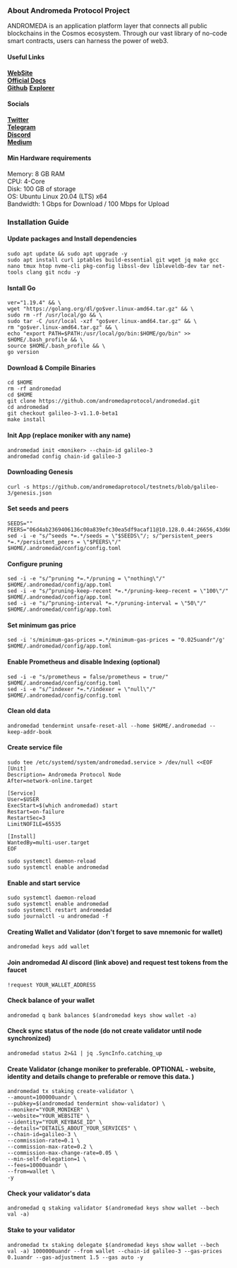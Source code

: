 ### About Andromeda Protocol Project

ANDROMEDA is an application platform layer that connects all public blockchains in the Cosmos ecosystem. Through our vast library of no-code smart contracts, users can harness the power of web3.

#### <strong>Useful Links</strong><br>
<a href="https://andromedaprotocol.io/"><strong>WebSite</strong></a><br>
<a href="https://docs.andromedaprotocol.io/andromeda/"><strong>Official Docs</strong></a><br>
<a href="https://github.com/andromedaprotocol"><strong>Github</strong></a>
<a href="https://testnet-ping.wildsage.io/andromeda"><strong>Explorer</strong></a>

#### <strong>Socials</strong><br>
<a href="https://twitter.com/andromedaprot"><strong>Twitter</strong></a><br>
<a href="https://t.me/andromedaprotocol"><strong>Telegram</strong></a><br>
<a href="https://discord.gg/hag5nGCW84"><strong>Discord</strong></a><br>
<a href="https://medium.com/andromeda-engineering"><strong>Medium</strong></a><br>

#### <strong>Min Hardware requirements</strong><br>
Memory: 8 GB RAM<br>
CPU: 4-Core<br>
Disk: 100 GB of storage<br>
OS: Ubuntu Linux 20.04 (LTS) x64<br>
Bandwidth: 1 Gbps for Download / 100 Mbps for Upload<br>

### <strong>Installation Guide</strong><br>

#### Update packages and Install dependencies
```
sudo apt update && sudo apt upgrade -y
sudo apt install curl iptables build-essential git wget jq make gcc nano tmux htop nvme-cli pkg-config libssl-dev libleveldb-dev tar net-tools clang git ncdu -y
```
#### Isntall Go
```
ver="1.19.4" && \
wget "https://golang.org/dl/go$ver.linux-amd64.tar.gz" && \
sudo rm -rf /usr/local/go && \
sudo tar -C /usr/local -xzf "go$ver.linux-amd64.tar.gz" && \
rm "go$ver.linux-amd64.tar.gz" && \
echo "export PATH=$PATH:/usr/local/go/bin:$HOME/go/bin" >> $HOME/.bash_profile && \
source $HOME/.bash_profile && \
go version
```
#### Download & Compile Binaries
```
cd $HOME
rm -rf andromedad 
cd $HOME
git clone https://github.com/andromedaprotocol/andromedad.git
cd andromedad
git checkout galileo-3-v1.1.0-beta1 
make install
```
#### Init App (replace moniker with any name)
```
andromedad init <moniker> --chain-id galileo-3
andromedad config chain-id galileo-3
```
#### Downloading Genesis 
```
curl -s https://github.com/andromedaprotocol/testnets/blob/galileo-3/genesis.json
```
#### Set seeds and peers
```
SEEDS=""
PEERS="06d4ab2369406136c00a839efc30ea5df9acaf11@10.128.0.44:26656,43d667323445c8f4d450d5d5352f499fa04839a8@192.168.0.237:26656,29a9c5bfb54343d25c89d7119fade8b18201c503@192.168.101.79:26656,6006190d5a3a9686bbcce26abc79c7f3f868f43a@37.252.184.230:26656"
sed -i -e "s/^seeds *=.*/seeds = \"$SEEDS\"/; s/^persistent_peers *=.*/persistent_peers = \"$PEERS\"/" $HOME/.andromedad/config/config.toml

```
#### Configure pruning
```
sed -i -e "s/^pruning *=.*/pruning = \"nothing\"/" $HOME/.andromedad/config/app.toml
sed -i -e "s/^pruning-keep-recent *=.*/pruning-keep-recent = \"100\"/" $HOME/.andromedad/config/app.toml
sed -i -e "s/^pruning-interval *=.*/pruning-interval = \"50\"/" $HOME/.andromedad/config/app.toml
```
#### Set minimum gas price
```
sed -i 's/minimum-gas-prices =.*/minimum-gas-prices = "0.025uandr"/g' $HOME/.andromedad/config/app.toml
```
#### Enable Prometheus and disable Indexing (optional)
```
sed -i -e "s/prometheus = false/prometheus = true/" $HOME/.andromedad/config/config.toml
sed -i -e "s/^indexer *=.*/indexer = \"null\"/" $HOME/.andromedad/config/config.toml
```
#### Clean old data
```
andromedad tendermint unsafe-reset-all --home $HOME/.andromedad --keep-addr-book
```
#### Create service file
```
sudo tee /etc/systemd/system/andromedad.service > /dev/null <<EOF
[Unit]
Description= Andromeda Protocol Node
After=network-online.target

[Service]
User=$USER
ExecStart=$(which andromedad) start
Restart=on-failure
RestartSec=3
LimitNOFILE=65535

[Install]
WantedBy=multi-user.target
EOF

sudo systemctl daemon-reload
sudo systemctl enable andromedad

```
#### Enable and start service
```
sudo systemctl daemon-reload
sudo systemctl enable andromedad
sudo systemctl restart andromedad
sudo journalctl -u andromedad -f
```
#### Creating Wallet and Validator (don't forget to save mnemonic for wallet)
```
andromedad keys add wallet
```
#### Join andromedad AI discord (link above) and request test tokens from the faucet
```
!request YOUR_WALLET_ADDRESS
```
#### Check balance of your wallet
```
andromedad q bank balances $(andromedad keys show wallet -a)
```
#### Check sync status of the node (do not create validator until node synchronized)
```
andromedad status 2>&1 | jq .SyncInfo.catching_up
```
#### Create Validator (change moniker to preferable. OPTIONAL - website, identity and details change to preferable or remove this data. )
```
andromedad tx staking create-validator \
--amount=100000uandr \
--pubkey=$(andromedad tendermint show-validator) \
--moniker="YOUR_MONIKER" \
--website="YOUR_WEBSITE" \
--identity="YOUR_KEYBASE_ID" \
--details="DETAILS_ABOUT_YOUR_SERVICES" \
--chain-id=galileo-3 \
--commission-rate=0.1 \
--commission-max-rate=0.2 \
--commission-max-change-rate=0.05 \
--min-self-delegation=1 \
--fees=10000uandr \
--from=wallet \
-y
```

#### Check your validator's data
```
andromedad q staking validator $(andromedad keys show wallet --bech val -a)
```

#### Stake to your validator
```
andromedad tx staking delegate $(andromedad keys show wallet --bech val -a) 1000000uandr --from wallet --chain-id galileo-3 --gas-prices 0.1uandr --gas-adjustment 1.5 --gas auto -y 
```
